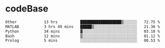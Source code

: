 # codeBase
<!--START_SECTION:waka-->

```txt
Other            13 hrs          ██████████████████▒░░░░░░   72.75 %
MATLAB           3 hrs 49 mins   █████▒░░░░░░░░░░░░░░░░░░░   21.36 %
Python           34 mins         ▓░░░░░░░░░░░░░░░░░░░░░░░░   03.18 %
Bash             12 mins         ▒░░░░░░░░░░░░░░░░░░░░░░░░   01.12 %
Prolog           5 mins          ░░░░░░░░░░░░░░░░░░░░░░░░░   00.53 %
```

<!--END_SECTION:waka-->

